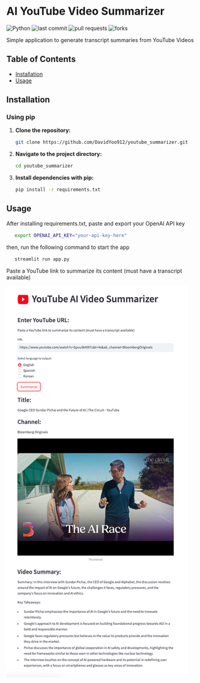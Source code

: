 # AI YouTube Video Summarizer
![Python](https://img.shields.io/badge/python-3670A0?style=for-the-badge&logo=python&logoColor=ffdd54)
![last commit](https://img.shields.io/github/last-commit/davidyoo912/youtube_summarizer?color=orange)
![pull requests](https://img.shields.io/github/issues-pr/davidyoo912/youtube_summarizer)
![forks](https://img.shields.io/github/forks/DavidYoo912/youtube_summarizer?style=social)

Simple application to generate transcript summaries from YouTube Videos 

## Table of Contents

- [Installation](#installation)
- [Usage](#usage)

## Installation

### Using pip

1. **Clone the repository:**
   ```bash
   git clone https://github.com/DavidYoo912/youtube_summarizer.git
   ```

2. **Navigate to the project directory:**
   ```bash
   cd youtube_summarizer
   ```

3. **Install dependencies with pip:**
   ```bash
   pip install -r requirements.txt
   ```

## Usage

After installing requirements.txt, paste and export your OpenAI API key

```bash
   export OPENAI_API_KEY="your-api-key-here"
   ```

then, run the following command to start the app 

```bash
   streamlit run app.py
   ```

Paste a YouTube link to summarize its content (must have a transcript available)

![Example Usage](usage_screenshot.png)
